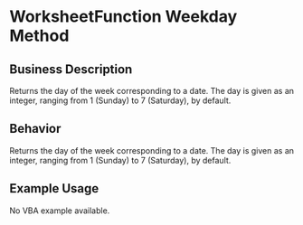 # WorksheetFunction Weekday Method

## Business Description
Returns the day of the week corresponding to a date. The day is given as an integer, ranging from 1 (Sunday) to 7 (Saturday), by default.

## Behavior
Returns the day of the week corresponding to a date. The day is given as an integer, ranging from 1 (Sunday) to 7 (Saturday), by default.

## Example Usage
No VBA example available.